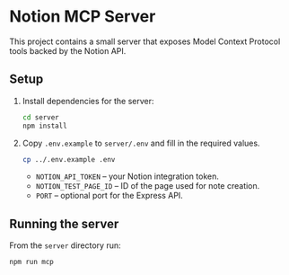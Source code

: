 # Notion MCP Server

This project contains a small server that exposes Model Context Protocol tools backed by the Notion API.

## Setup

1. Install dependencies for the server:
   ```bash
   cd server
   npm install
   ```
2. Copy `.env.example` to `server/.env` and fill in the required values.
   ```bash
   cp ../.env.example .env
   ```
   - `NOTION_API_TOKEN` – your Notion integration token.
   - `NOTION_TEST_PAGE_ID` – ID of the page used for note creation.
   - `PORT` – optional port for the Express API.

## Running the server

From the `server` directory run:
```bash
npm run mcp
```
